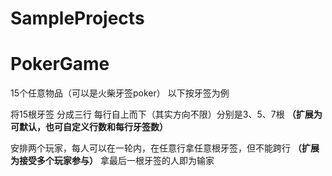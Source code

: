 # SampleProjects


# PokerGame
15个任意物品（可以是火柴牙签poker）
以下按牙签为例
 
将15根牙签
分成三行
每行自上而下（其实方向不限）分别是3、5、7根
 **（扩展为可默认，也可自定义行数和每行牙签数）**

安排两个玩家，每人可以在一轮内，在任意行拿任意根牙签，但不能跨行
 **（扩展为接受多个玩家参与）**
拿最后一根牙签的人即为输家
